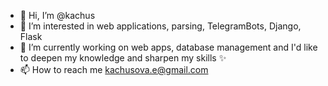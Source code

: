 - 👋 Hi, I’m @kachus
- 👀 I’m interested in web applications, parsing, TelegramBots, Django, Flask
- 🌱 I’m currently working on web apps, database management and I'd like to deepen my knowledge and sharpen my skills ✨
- 📫 How to reach me kachusova.e@gmail.com

<!---
kachus/kachus is a ✨ special ✨ repository because its `README.md` (this file) appears on your GitHub profile.
You can click the Preview link to take a look at your changes.
--->
